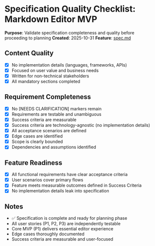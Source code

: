 # Specification Quality Checklist: Markdown Editor MVP

**Purpose**: Validate specification completeness and quality before proceeding to planning
**Created**: 2025-10-31
**Feature**: [spec.md](../spec.md)

## Content Quality

- [x] No implementation details (languages, frameworks, APIs)
- [x] Focused on user value and business needs
- [x] Written for non-technical stakeholders
- [x] All mandatory sections completed

## Requirement Completeness

- [x] No [NEEDS CLARIFICATION] markers remain
- [x] Requirements are testable and unambiguous
- [x] Success criteria are measurable
- [x] Success criteria are technology-agnostic (no implementation details)
- [x] All acceptance scenarios are defined
- [x] Edge cases are identified
- [x] Scope is clearly bounded
- [x] Dependencies and assumptions identified

## Feature Readiness

- [x] All functional requirements have clear acceptance criteria
- [x] User scenarios cover primary flows
- [x] Feature meets measurable outcomes defined in Success Criteria
- [x] No implementation details leak into specification

## Notes

- ✅ Specification is complete and ready for planning phase
- All user stories (P1, P2, P3) are independently testable
- Core MVP (P1) delivers essential editor experience
- Edge cases thoroughly documented
- Success criteria are measurable and user-focused
